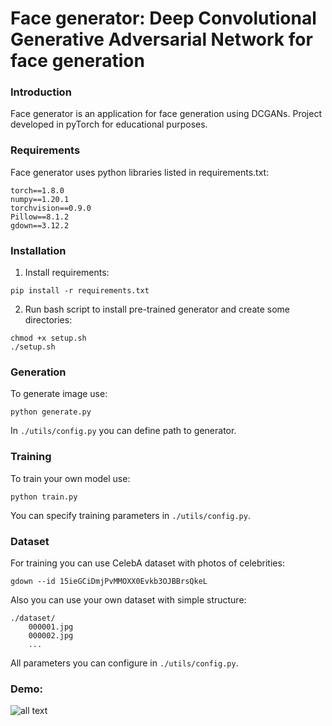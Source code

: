 # Face generator: Deep Convolutional Generative Adversarial Network for face generation


### Introduction

Face generator is an application for face generation using DCGANs. Project developed in pyTorch for educational purposes. 

### Requirements 
Face generator uses python libraries listed in requirements.txt:
```
torch==1.8.0
numpy==1.20.1
torchvision==0.9.0
Pillow==8.1.2
gdown==3.12.2
```
### Installation
1. Install requirements:
```
pip install -r requirements.txt
```
2. Run bash script to install pre-trained generator and create some directories:
```
chmod +x setup.sh
./setup.sh
```
### Generation

To generate image use: 
```
python generate.py
```
In `./utils/config.py` you can define path to generator.

### Training
To train your own model use:
```
python train.py
```
You can specify training parameters in `./utils/config.py`.

### Dataset
For training you can use CelebA dataset with photos of celebrities:
```
gdown --id 15ieGCiDmjPvMMOXX0Evkb3OJBBrsQkeL
```
Also you can use your own dataset with simple structure:
```
./dataset/
	000001.jpg
	000002.jpg
	...
```
All parameters you can configure in `./utils/config.py`.

### Demo:
![all text](https://github.com/JKOOUP/FaceGenerator/tree/master/demo/FaceGenerator.png?raw=true)
